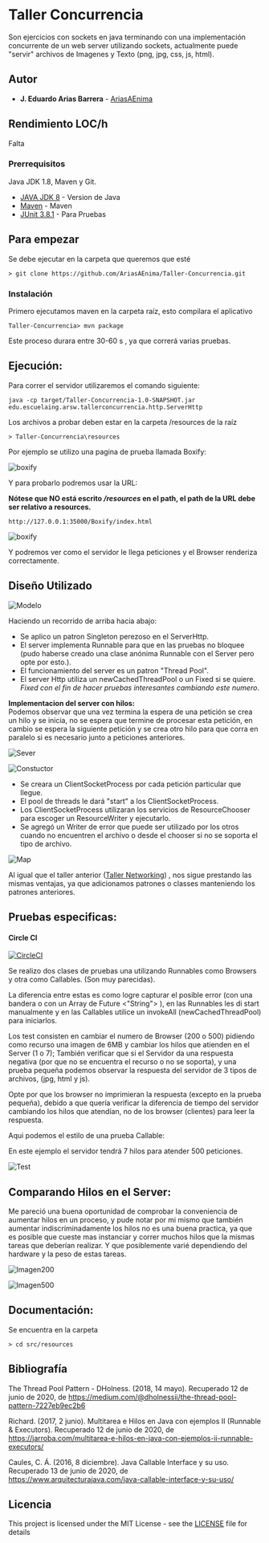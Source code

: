 # Taller Concurrencia

Son ejercicios con sockets en java terminando con una implementación concurrente de un web server utilizando sockets, actualmente puede "servir" archivos de Imagenes y Texto (png, jpg, css, js, html).

## Autor

* **J. Eduardo Arias Barrera** - [AriasAEnima](https://github.com/AriasAEnima)


## Rendimiento LOC/h

Falta

### Prerrequisitos

Java JDK 1.8, Maven y Git.

* [JAVA JDK 8](http://www.oracle.com/technetwork/java/javase/overview/index.html) - Version de Java
* [Maven](https://maven.apache.org/) - Maven
* [JUnit 3.8.1](https://mvnrepository.com/artifact/junit/junit/3.8.1) - Para Pruebas


## Para empezar

Se debe ejecutar en la carpeta que queremos que esté
```
> git clone https://github.com/AriasAEnima/Taller-Concurrencia.git
```
### Instalación

Primero ejecutamos maven en la carpeta raíz, esto compilara el aplicativo

```
Taller-Concurrencia> mvn package
```
Este proceso durara entre 30-60 s , ya que correrá varias pruebas.

## Ejecución:

Para correr el servidor utilizaremos el comando siguiente:

```
java -cp target/Taller-Concurrencia-1.0-SNAPSHOT.jar edu.escuelaing.arsw.tallerconcurrencia.http.ServerHttp
```
Los archivos a probar deben estar en la carpeta /resources de la raíz

```
> Taller-Concurrencia\resources
```
Por ejemplo se utilizo una pagina de prueba llamada Boxify:

![boxify](imagenesgit/Boxify.PNG)

Y para probarlo podremos usar la URL:

**Nótese que NO está escrito */resources* en el path, el path de la URL debe ser relativo a resources.**

```
http://127.0.0.1:35000/Boxify/index.html
```
![boxify](imagenesgit/ejecucion.PNG)

Y podremos ver como el servidor le llega peticiones y el Browser renderiza correctamente.


## Diseño Utilizado

![Modelo](imagenesgit/modelo.PNG)

Haciendo un recorrido de arriba hacia abajo:
* Se aplico un patron Singleton perezoso en el ServerHttp.
* El server implementa Runnable para que en las pruebas no bloquee (pudo haberse creado una clase anónima Runnable con el Server pero opte por esto.).
* El funcionamiento del server es un patron "Thread Pool".
* El server Http utiliza un newCachedThreadPool o un Fixed si se quiere. *Fixed con el fin de hacer pruebas interesantes cambiando este numero*.

**Implementacion del server con hilos:**  
Podemos observar que una vez termina la espera de una petición se crea un hilo y se inicia, no se espera que termine de procesar esta petición, en cambio se espera la siguiente petición y se crea otro hilo para que corra en paralelo si es necesario junto a peticiones anteriores.

![Sever](imagenesgit/server.PNG)

![Constuctor](imagenesgit/constructor.PNG)
* Se creara un ClientSocketProcess por cada petición particular que llegue.
* El pool de threads le dará "start" a los ClientSocketProcess.
* Los ClientSocketProcess utilizaran los servicios de ResourceChooser para escoger un ResourceWriter y ejecutarlo.
* Se agregó un Writer de error que puede ser utilizado por los otros cuando no encuentren el archivo o desde el chooser si no se soporta el tipo de archivo.

![Map](imagenesgit/map.PNG)

Al igual que el taller anterior ([Taller Networking](https://github.com/AriasAEnima/taller-networking)) , nos sigue prestando las mismas ventajas, ya que adicionamos patrones o classes manteniendo los patrones anteriores.



## Pruebas especificas:
#### Circle CI

[![CircleCI](https://circleci.com/gh/AriasAEnima/Taller-Concurrencia.svg?style=svg)](https://circleci.com/gh/AriasAEnima/Taller-Concurrencia)

Se realizo dos clases de pruebas una utilizando Runnables como Browsers y otra como Callables. (Son muy parecidas).

La diferencia entre estas es como logre capturar el posible error (con una bandera o con un Array de Future <"String"> ), en las Runnables les di start manualmente y en las Callables utilice un invokeAll (newCachedThreadPool) para iniciarlos.

Los test consisten en cambiar el numero de Browser (200 o 500) pidiendo como recurso una imagen de 6MB y cambiar los hilos que atienden en el Server (1 o 7); También verificar que si el Servidor da una respuesta negativa (por que no se encuentra el recurso o no se soporta), y una prueba pequeña podemos observar la respuesta del servidor de 3 tipos de archivos, (jpg, html y js).

Opte por que los browser no imprimieran la respuesta (excepto en la prueba pequeña), debido a que quería verificar la diferencia de tiempo del servidor cambiando los hilos que atendían, no de los browser (clientes) para leer la respuesta.


Aqui podemos el estilo de una prueba Callable:

En este ejemplo el servidor tendrá  7 hilos para atender 500 peticiones.

![Test](imagenesgit/test.PNG)

## Comparando Hilos en el Server:

Me pareció una buena oportunidad de comprobar la conveniencia de aumentar hilos en un proceso, y pude notar por mi mismo que también aumentar indiscriminadamente los hilos no es una buena practica, ya que es posible que cueste mas instanciar y correr muchos hilos que la mismas tareas que deberían realizar. Y que posiblemente varié dependiendo del hardware y la peso de estas tareas.


![Imagen200](imagenesgit/200.PNG)

![Imagen500](imagenesgit/500.PNG)



## Documentación:

Se encuentra en la carpeta
```
> cd src/resources
```

## Bibliografía

The Thread Pool Pattern - DHolness. (2018, 14 mayo). Recuperado 12 de junio de 2020, de https://medium.com/@dholnessii/the-thread-pool-pattern-7227eb9ec2b6

Richard. (2017, 2 junio). Multitarea e Hilos en Java con ejemplos II (Runnable & Executors). Recuperado 12 de junio de 2020, de https://jarroba.com/multitarea-e-hilos-en-java-con-ejemplos-ii-runnable-executors/

Caules, C. Á. (2016, 8 diciembre). Java Callable Interface y su uso. Recuperado 13 de junio de 2020, de https://www.arquitecturajava.com/java-callable-interface-y-su-uso/


## Licencia

This project is licensed under the MIT License  - see the [LICENSE](LICENSE) file for details
